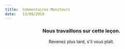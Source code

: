 ```yaml
---
title:  Commentaires Moniteurs
date:   13/09/2019
---
```


### <center>Nous travaillons sur cette leçon.</center>
<center>Revenez plus tard, s'il vous plaît.</center>